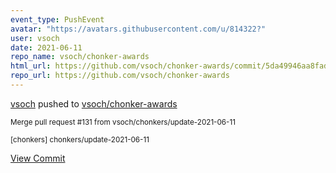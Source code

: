```yaml
---
event_type: PushEvent
avatar: "https://avatars.githubusercontent.com/u/814322?"
user: vsoch
date: 2021-06-11
repo_name: vsoch/chonker-awards
html_url: https://github.com/vsoch/chonker-awards/commit/5da49946aa8fadee7e495e2791a13306f08f54fc
repo_url: https://github.com/vsoch/chonker-awards
---
```


<a href='https://github.com/vsoch' target='_blank'>vsoch</a> pushed to <a href='https://github.com/vsoch/chonker-awards' target='_blank'>vsoch/chonker-awards</a>

<small>Merge pull request #131 from vsoch/chonkers/update-2021-06-11

[chonkers] chonkers/update-2021-06-11</small>

<a href='https://github.com/vsoch/chonker-awards/commit/5da49946aa8fadee7e495e2791a13306f08f54fc' target='_blank'>View Commit</a>